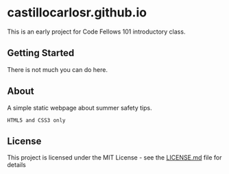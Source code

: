 # castillocarlosr.github.io

This is an early project for Code Fellows 101 introductory class.

## Getting Started

There is not much you can do here.

## About

A simple static webpage about summer safety tips.
```
HTML5 and CSS3 only
```

## License

This project is licensed under the MIT License - see the [LICENSE.md](LICENSE.md) file for details
